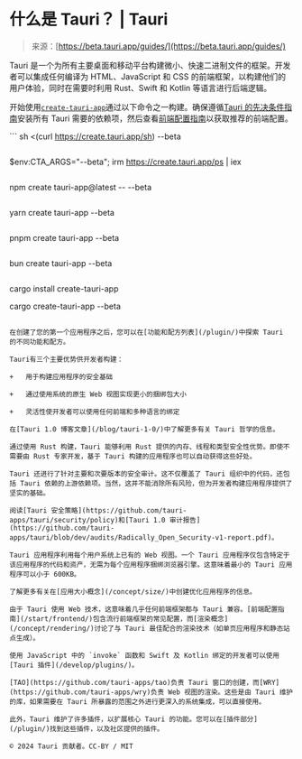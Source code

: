 <!--yml

category: 未分类

date: 2024-05-29 13:18:57

-->

# 什么是 Tauri？ | Tauri

> 来源：[https://beta.tauri.app/guides/](https://beta.tauri.app/guides/)

Tauri 是一个为所有主要桌面和移动平台构建微小、快速二进制文件的框架。开发者可以集成任何编译为 HTML、JavaScript 和 CSS 的前端框架，以构建他们的用户体验，同时在需要时利用 Rust、Swift 和 Kotlin 等语言进行后端逻辑。

开始使用[`create-tauri-app`](https://github.com/tauri-apps/create-tauri-app)通过以下命令之一构建。确保遵循[Tauri 的先决条件指南](/start/prerequisites/)安装所有 Tauri 需要的依赖项，然后查看[前端配置指南](/start/frontend/)以获取推荐的前端配置。

<starlight-tabs class="astro-mkxqpaln">```
 sh  <(curl https://create.tauri.app/sh)  --beta 
```

```
 $env:CTA_ARGS="--beta"; irm https://create.tauri.app/ps | iex 
```

```
 npm  create  tauri-app@latest  --  --beta 
```

```
 yarn  create  tauri-app  --beta 
```

```
 pnpm  create  tauri-app  --beta 
```

```
 bun  create  tauri-app  --beta 
```

```
 cargo  install  create-tauri-app

cargo  create-tauri-app  --beta 
```</starlight-tabs>

在创建了您的第一个应用程序之后，您可以在[功能和配方列表](/plugin/)中探索 Tauri 的不同功能和配方。

Tauri有三个主要优势供开发者构建：

+   用于构建应用程序的安全基础

+   通过使用系统的原生 Web 视图实现更小的捆绑包大小

+   灵活性使开发者可以使用任何前端和多种语言的绑定

在[Tauri 1.0 博客文章](/blog/tauri-1-0/)中了解更多有关 Tauri 哲学的信息。

通过使用 Rust 构建，Tauri 能够利用 Rust 提供的内存、线程和类型安全性优势。即使不需要由 Rust 专家开发，基于 Tauri 构建的应用程序也可以自动获得这些好处。

Tauri 还进行了针对主要和次要版本的安全审计。这不仅覆盖了 Tauri 组织中的代码，还包括 Tauri 依赖的上游依赖项。当然，这并不能消除所有风险，但为开发者构建应用程序提供了坚实的基础。

阅读[Tauri 安全策略](https://github.com/tauri-apps/tauri/security/policy)和[Tauri 1.0 审计报告](https://github.com/tauri-apps/tauri/blob/dev/audits/Radically_Open_Security-v1-report.pdf)。

Tauri 应用程序利用每个用户系统上已有的 Web 视图。一个 Tauri 应用程序仅包含特定于该应用程序的代码和资产，无需为每个应用程序捆绑浏览器引擎。这意味着最小的 Tauri 应用程序可以小于 600KB。

了解更多有关在[应用大小概念](/concept/size/)中创建优化应用程序的信息。

由于 Tauri 使用 Web 技术，这意味着几乎任何前端框架都与 Tauri 兼容。[前端配置指南](/start/frontend/)包含流行前端框架的常见配置，而[渲染概念](/concept/rendering/)讨论了与 Tauri 最佳配合的渲染技术（如单页应用程序和静态站点生成）。

使用 JavaScript 中的 `invoke` 函数和 Swift 及 Kotlin 绑定的开发者可以使用[Tauri 插件](/develop/plugins/)。

[TAO](https://github.com/tauri-apps/tao)负责 Tauri 窗口的创建，而[WRY](https://github.com/tauri-apps/wry)负责 Web 视图的渲染。这些是由 Tauri 维护的库，如果需要在 Tauri 所暴露的范围之外进行更深入的系统集成，可以直接使用。

此外，Tauri 维护了许多插件，以扩展核心 Tauri 的功能。您可以在[插件部分](/plugin/)找到这些插件，以及社区提供的插件。

© 2024 Tauri 贡献者。CC-BY / MIT
